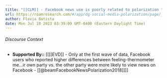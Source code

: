 ```yaml
---
title: "[[CLM]] - Facebook news use is poorly related to polarization "
url: https://roamresearch.com/#/app/dg-social-media-polarization/page/_Oe2qyajr
author: Flavia Batista
date: Mon Jul 10 2023 03:39:09 GMT-0400 (Eastern Daylight Time)
---
```




###### Discourse Context

- **Supported By::** [[[[EVD]] - Only at the first wave of data, Facebook users who reported higher differences between feeling-thermometer me...ir own party vs. the other party were more likely to view news on Facebook  - [[@beamFacebookNewsPolarization2018]]]]
